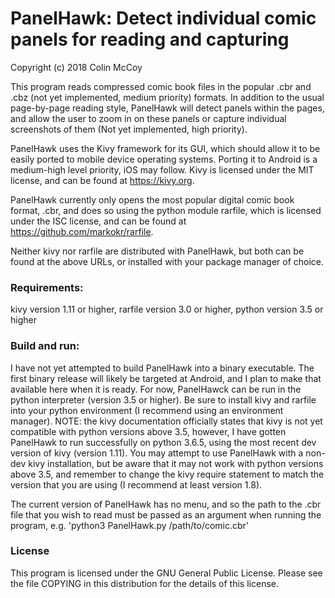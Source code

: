 # PanelHawk: Detect individual comic panels for reading and capturing
Copyright (c) 2018 Colin McCoy

This program reads compressed comic book files in the popular .cbr and .cbz (not yet implemented, medium priority) formats. In 
addition to the usual page-by-page reading style, PanelHawk will detect panels within the pages, and allow the user to zoom in 
on these panels or capture individual screenshots of them (Not yet implemented, high priority). 

PanelHawk uses the Kivy framework for its GUI, which should allow it to be easily ported to mobile device operating systems. 
Porting it to Android is a medium-high level priority, iOS may follow. Kivy is licensed under the MIT license, and can be found 
at https://kivy.org. 

PanelHawk currently only opens the most popular digital comic book format, .cbr, and does so using the python module rarfile, 
which is licensed under the ISC license, and can be found at https://github.com/markokr/rarfile. 

Neither kivy nor rarfile are distributed with PanelHawk, but both can be found at the above URLs, or installed with your
package manager of choice.

### Requirements:
kivy version 1.11 or higher,
rarfile version 3.0 or higher,
python version 3.5 or higher

### Build and run:
I have not yet attempted to build PanelHawk into a binary executable. The first binary release will likely be targeted 
at Android, and I plan to make that available here when it is ready. For now, PanelHawck can be run in the python interpreter 
(version 3.5 or higher). Be sure to install kivy and rarfile into your python environment (I recommend using an
environment manager). NOTE: the kivy documentation officially states that kivy is not yet compatible with python versions
above 3.5, however, I have gotten PanelHawk to run successfully on python 3.6.5, using the most recent dev version of kivy
(version 1.11). You may attempt to use PanelHawk with a non-dev kivy installation, but be aware that it may not work
with python versions above 3.5, and remember to change the kivy require statement to match the version that you are using
(I recommend at least version 1.8).

The current version of PanelHawk has no menu, and so the path to the .cbr file that you wish to read must be passed as 
an argument when running the program, e.g. 'python3 PanelHawk.py /path/to/comic.cbr'

### License
This program is licensed under the GNU General Public License. Please see the file COPYING in this distribution for the
details of this license.
